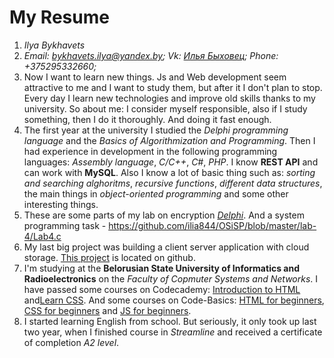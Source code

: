 # My Resume
1. *Ilya Bykhavets*
2. *Email: bykhavets.ilya@yandex.by; Vk: [Илья Быховец](https://vk.com/id189317079); Phone: +375295332660;*
3. Now I want to learn new things. Js and Web development seem attractive to me and I want to study them, but after it I don't plan to stop. Every day I learn new technologies and improve old skills thanks to my university. So about me: I consider myself responsible, also if I study something, then I do it thoroughly. And doing it fast enough.
4. The first year at the university I studied the *Delphi programming language* and the *Basics of Algorithmization and Programming*. Then I had experience in development in the following programming languages: *Assembly language*, *C/C++*, *C#*, *PHP*. I know **REST API** and can work with **MySQL**. Also I know a lot of basic thing such as: *sorting and searching alghoritms*, *recursive functions*, *different data structures*, the main things in *object-oriented programming* and some other interesting things.
5. These are some parts of my lab on encryption [*Delphi*](https://pastebin.com/7q9nLRFg). And a system programming task - https://github.com/ilia844/OSiSP/blob/master/lab-4/Lab4.c
6. My last big project was building a client server application with cloud storage. [This project](https://github.com/ilia844/KSiS/tree/master/Chat) is located on github.
7. I'm studying at the **Belorusian State University of Informatics and Radioelectronics** on the *Faculty of Copmuter Systems and Networks*. I have passed some courses on Codecademy: [Introduction to HTML](https://www.codecademy.com/learn/learn-html) and[Learn CSS](https://www.codecademy.com/learn/learn-css). And some courses on Code-Basics: [HTML for beginners](https://ru.code-basics.com/languages/html), [CSS for beginners](https://ru.code-basics.com/languages/css) and [JS for beginners](https://ru.code-basics.com/languages/javascript).
8. I started learning English from school. But seriously, it only took up last two year, when I finished course in *Streamline* and received a certificate of completion *A2 level*.
